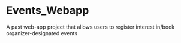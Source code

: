 # Events_Webapp
A past web-app project that allows users to register interest in/book organizer-designated events
